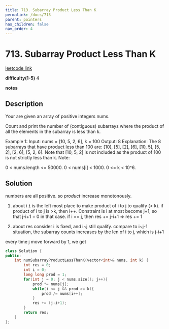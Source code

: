 ```yaml
---
title: 713. Subarray Product Less Than K
permalink: /docs/713
parent: pointers
has_children: false
nav_order: 4
---
```

# 713. Subarray Product Less Than K

[leetcode link](https://leetcode.com/problems/subarray-product-less-than-k/)

**difficulty(1-5)**
4

**notes**


## Description

Your are given an array of positive integers nums.

Count and print the number of (contiguous) subarrays where the product of all the elements in the subarray is less than k.

Example 1:
Input: nums = [10, 5, 2, 6], k = 100
Output: 8
Explanation: The 8 subarrays that have product less than 100 are: [10], [5], [2], [6], [10, 5], [5, 2], [2, 6], [5, 2, 6].
Note that [10, 5, 2] is not included as the product of 100 is not strictly less than k.
Note:

0 < nums.length <= 50000.
0 < nums[i] < 1000.
0 <= k < 10^6.

## Solution

numbers are all positive. so *product* increase monotonously.

1. about i
`i` is the left most place to make product of i to j to qualify (< k).
if product of i to j is >k, then i++. Constraint is i at most become j+1, so that j-i+1 = 0 in that case.
if i == j, then res += j-i+1 => res += 1

2. about res
consider i is fixed, and i~j still qualify. 
compare to i~j-1 situation, the subarray counts increases by the len of i to j, which is j-i+1

every time j move forward by 1, we get

```c++
class Solution {
public:
    int numSubarrayProductLessThanK(vector<int>& nums, int k) {
        int res = 0;
        int i = 0;
        long long prod = 1;
        for(int j = 0; j < nums.size(); j++){
            prod *= nums[j];
            while(i <= j && prod >= k){
                prod /= nums[i++];
            }
            res += (j-i+1);
        }
        return res;
    }
};
```

<!-- 
Default label
{: .label }

Blue label
{: .label .label-blue }

Stable
{: .label .label-green }

New release
{: .label .label-purple }

Coming soon
{: .label .label-yellow }

Deprecated
{: .label .label-red } -->

